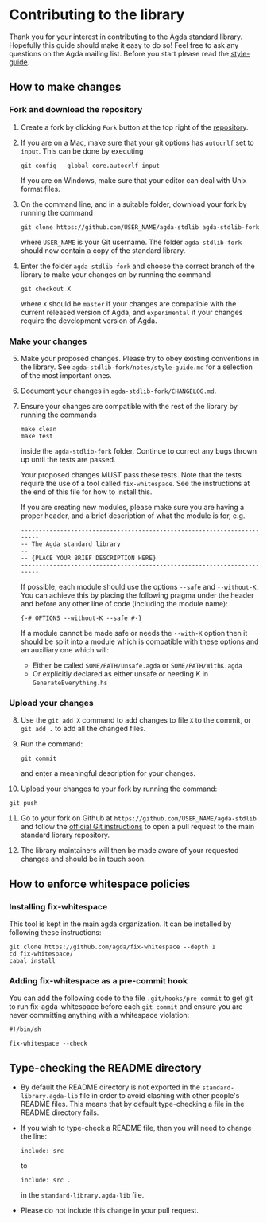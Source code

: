 Contributing to the library
===========================

Thank you for your interest in contributing to the Agda standard library.
Hopefully this guide should make it easy to do so! Feel free to ask any
questions on the Agda mailing list. Before you start please read the
[style-guide](https://github.com/agda/agda-stdlib/blob/master/notes/style-guide.md).

How to make changes
-------------------

### Fork and download the repository

1. Create a fork by clicking `Fork` button at the top right of the
   [repository](https://github.com/agda/agda-stdlib).

2. If you are on a Mac, make sure that your git options has `autocrlf`
   set  to `input`.  This can be done by executing
   ```
   git config --global core.autocrlf input
   ```
   If you are on Windows, make sure that your editor can deal with Unix
   format files.

3. On the command line, and in a suitable folder, download your fork by
   running the command
   ```
   git clone https://github.com/USER_NAME/agda-stdlib agda-stdlib-fork
   ```

   where `USER_NAME` is your Git username. The folder `agda-stdlib-fork`
   should now contain a copy of the standard library.

4. Enter the folder `agda-stdlib-fork` and choose the correct branch of
   the library to make your changes on by running the command
   ```
   git checkout X
   ```
   where `X` should be `master` if your changes are compatible with the
   current released version of Agda, and `experimental` if your changes
   require the development version of Agda.

### Make your changes

5. Make your proposed changes. Please try to obey existing conventions
   in the library. See `agda-stdlib-fork/notes/style-guide.md` for a
   selection of the most important ones.

6. Document your changes in `agda-stdlib-fork/CHANGELOG.md`.

7. Ensure your changes are compatible with the rest of the library by
   running the commands
   ```
   make clean
   make test
   ```
   inside the `agda-stdlib-fork` folder. Continue to correct any bugs
   thrown up until the tests are passed.

   Your proposed changes MUST pass these tests. Note that the tests
   require the use of a tool called `fix-whitespace`. See the
   instructions at the end of this file for how to install this.

   If you are creating new modules, please make sure you are having a
   proper header, and a brief description of what the module is for, e.g.
   ```
   ------------------------------------------------------------------------
   -- The Agda standard library
   --
   -- {PLACE YOUR BRIEF DESCRIPTION HERE}
   ------------------------------------------------------------------------
   ```

   If possible, each module should use the options `--safe` and `--without-K`. You
   can achieve this by placing the following pragma under the header and before
   any other line of code (including the module name):
   ```
   {-# OPTIONS --without-K --safe #-}
   ```

   If a module cannot be made safe or needs the `--with-K` option then it should be
   split into a module which is compatible with these options and an auxiliary
   one which will:
   * Either be called `SOME/PATH/Unsafe.agda` or `SOME/PATH/WithK.agda`
   * Or explicitly declared as either unsafe or needing K in `GenerateEverything.hs`

### Upload your changes

8. Use the `git add X` command to add changes to file `X` to the commit,
   or `git add .` to add all the changed files.

9. Run the command:
   ```
   git commit
   ```
   and enter a meaningful description for your changes.

10. Upload your changes to your fork by running the command:
   ```
   git push
   ```

11. Go to your fork on Github at `https://github.com/USER_NAME/agda-stdlib`
        and follow the [official Git instructions](https://help.github.com/en/articles/creating-a-pull-request-from-a-fork)
        to open a pull request to the main standard library repository.

12. The library maintainers will then be made aware of your requested
        changes and should be in touch soon.

How to enforce whitespace policies
----------------------------------

### Installing fix-whitespace

This tool is kept in the main agda organization. It can be installed by
following these instructions:
   ```
   git clone https://github.com/agda/fix-whitespace --depth 1
   cd fix-whitespace/
   cabal install
   ```

### Adding fix-whitespace as a pre-commit hook

You can add the following code to the file `.git/hooks/pre-commit` to
get git to run fix-agda-whitespace before each `git commit` and ensure
you are never committing anything with a whitespace violation:

   ```
   #!/bin/sh

   fix-whitespace --check
   ```

Type-checking the README directory
----------------------------------

* By default the README directory is not exported in the
  `standard-library.agda-lib` file in order to avoid clashing with other people's
  README files. This means that by default type-checking a file in the README
  directory fails.

* If you wish to type-check a README file, then you will need to change the line:
  ```
  include: src
  ```
  to
  ```
  include: src .
  ```
  in the `standard-library.agda-lib` file.

* Please do not include this change in your pull request.
